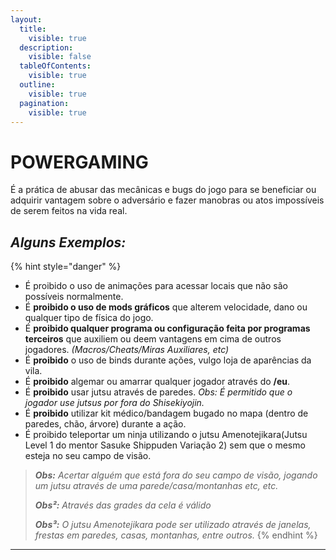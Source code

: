 ```yaml
---
layout:
  title:
    visible: true
  description:
    visible: false
  tableOfContents:
    visible: true
  outline:
    visible: true
  pagination:
    visible: true
---
```


# POWERGAMING

É a prática de abusar das mecânicas e bugs do jogo para se beneficiar ou adquirir vantagem sobre o adversário e fazer manobras ou atos impossíveis de serem feitos na vida real.

## _Alguns Exemplos:_

{% hint style="danger" %}
* É proibido o uso de animações para acessar locais que não são possíveis normalmente.
* É **proibido o uso de mods gráficos** que alterem velocidade, dano ou qualquer tipo de física do jogo.
* É **proibido qualquer programa ou configuração feita por programas terceiros** que auxiliem ou deem vantagens em cima de outros jogadores. _(Macros/Cheats/Miras Auxiliares, etc)_
* É **proibido** o uso de binds durante ações, vulgo loja de aparências da vila.
* É **proibido** algemar ou amarrar qualquer jogador através do **/eu**.
* É **proibido** usar jutsu através de paredes. _Obs: É permitido que o jogador use jutsus por fora do Shisekiyojin._
* É **proibido** utilizar kit médico/bandagem bugado no mapa (dentro de paredes, chão, árvore) durante a ação.
* É proibido teleportar um ninja utilizando o jutsu Amenotejikara(Jutsu Level 1 do mentor Sasuke Shippuden Variação 2) sem que o mesmo esteja no seu campo de visão.

> _**Obs:** Acertar alguém que está fora do seu campo de visão, jogando um jutsu através de uma parede/casa/montanhas etc, etc._&#x20;
>
> _**Obs²:** Através das grades da cela é válido_
>
> _**Obs³:** O jutsu Amenotejikara pode ser utilizado através de janelas, frestas em paredes, casas, montanhas, entre outros._
{% endhint %}

***
